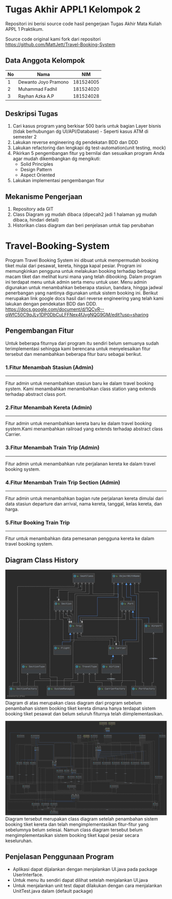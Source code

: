 # Tugas Akhir APPL1 Kelompok 2
Repositori ini berisi source code hasil pengerjaan Tugas Akhir Mata Kuliah APPL 1 Praktikum.

Source code original kami fork dari repositori https://github.com/MattJett/Travel-Booking-System

## Data Anggota Kelompok

No | Nama | NIM
------------ | ------------- | -------------
1 | Dewanto Joyo Pramono | 181524005
2 | Muhammad Fadhil | 181524020
3 | Rayhan Azka A.P | 181524028

## Deskripsi Tugas
1. Cari kasus program yang berkisar 500 baris untuk bagian Layer bisnis (tidak berhubungan dg UI/API/Database) - Seperti kasus ATM di semester 2
2. Lakukan reverse engineering dg pendekatan BDD dan DDD
3. Lakukan refactoring dan lengkapi dg test-automation(unit testing, mock)
4. Pikirkan 5 pengembangan fitur yg bernilai dan sesuaikan program Anda agar mudah dikembangkan dg mengikuti: 
    - Solid Principles
    - Design Pattern
    - Aspect Oriented
5. Lakukan implementasi pengembangan fitur

## Mekanisme Pengerjaan
1. Repository ada GIT
2. Class Diagram yg mudah dibaca (dipecah2 jadi 1 halaman yg mudah dibaca, hindari detail)
3. Historikan class diagram dan beri penjelasan untuk tiap perubahan

# Travel-Booking-System
Program Travel Booking System ini dibuat untuk mempermudah booking tiket mulai dari pesawat, kereta, hingga kapal pesiar. Program ini memungkinkan pengguna untuk melakukan booking terhadap berbagai macam tiket dan melihat kursi mana yang telah dibooking. Dalam program ini terdapat menu untuk admin serta menu untuk user. Menu admin digunakan untuk menambahkan beberapa stasiun, bandara, hingga jadwal penerbangan yang nantinya digunakan untuk sistem booking ini. Berikut merupakan link google docs hasil dari reverse engineering yang telah kami lakukan dengan pendekatan BDD dan DDD.
https://docs.google.com/document/d/1QCvR--qWfC50C9qJLy1DP0DbCuLFFNex4fJvgNQG9GM/edit?usp=sharing

## Pengembangan Fitur
Untuk beberapa fiturnya dari program itu sendiri belum semuanya sudah terimplementasi sehingga kami berencana untuk menyelesaikan fitur tersebut dan menambahkan beberapa fitur baru sebagai berikut.
### 1.Fitur Menambah Stasiun (Admin)
-----------
Fitur admin untuk menambahkan stasiun baru ke dalam travel booking system. Kami menambahkan menambahkan class station yang extends terhadap abstract class port.
### 2.Fitur Menambah Kereta (Admin)
-----------
Fitur admin untuk menambahkan kereta baru ke dalam travel booking system.Kami menambahkan railroad yang extends terhadap abstract class Carrier.
### 3.Fitur Menambah Train Trip (Admin)
-----------
Fitur admin untuk menambahkan rute perjalanan kereta ke dalam travel booking system.
### 4.Fitur Menambah Train Trip Section (Admin)
-----------
Fitur admin untuk menambahkan bagian rute perjalanan kereta dimulai dari data stasiun departure dan arrival, nama kereta, tanggal, kelas kereta, dan harga.  
### 5.Fitur Booking Train Trip
-----------
Fitur untuk menambahkan data pemesanan pengguna kereta ke dalam travel booking system. 

## Diagram Class History
![ClassDiagram1](https://github.com/RayhanAnandhias/Kel2-TugasAkhirAPPL1/blob/master/classDiagram1.jpg?raw=true)
Diagram di atas merupakan class diagram dari program sebelum penambahan sistem booking tiket kereta dimana hanya terdapat sistem booking tiket pesawat dan belum seluruh fiturnya telah diimplementasikan.

![ClassDiagram2](https://github.com/RayhanAnandhias/Kel2-TugasAkhirAPPL1/blob/master/FixUML.jpg?raw=true)
Diagram tersebut merupakan class diagram setelah penambahan sistem booking tiket kereta dan telah mengimplementasikan fitur-fitur yang sebelumnya belum selesai. Namun class diagram tersebut belum mengimplementasikan sistem booking tiket kapal pesiar secara keseluruhan.

Penjelasan Penggunaan Program
----------
* Aplikasi dapat dijalankan dengan menjalankan UI.java pada package UserInterface.
* Untuk menu itu sendiri dapat dilihat setelah menjalankan UI.java
* Untuk menjalankan unit test dapat dilakukan dengan cara menjalankan UnitTest.java dalam (default package)
